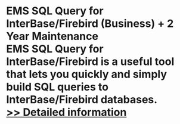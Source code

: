 # EMS SQL Query for InterBase/Firebird (Business) + 2 Year Maintenance<br />EMS SQL Query for InterBase/Firebird is a useful tool that lets you quickly and simply build SQL queries to InterBase/Firebird databases.<br />[>> Detailed information](https://secure.shareit.com/shareit/product.html?productid=300068065&affiliateid=200057808)
